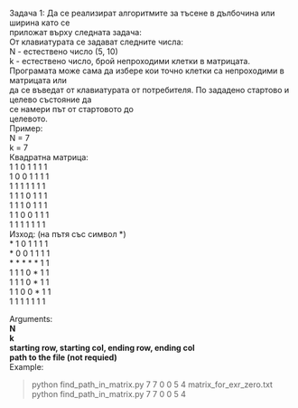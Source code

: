 Задача 1: Да се реализират алгоритмите за тъсене в дълбочина или ширина като се  
приложат върху следната задача:  
От клавиатурата се задават следните числа:  
N - естествено число (5, 10)  
k - естествено число, брой непроходими клетки в матрицата.  
Програмата може сама да избере кои точно клетки са непроходими в матрицата или  
да се въведат от клавиатурата от потребителя. По зададено стартово и целево състояние да  
се намери път от стартовото до  
целевото.  
Пример:  
N = 7  
k = 7  
Квадратна матрица:  
1 1 0 1 1 1 1  
1 0 0 1 1 1 1  
1 1 1 1 1 1 1  
1 1 1 0 1 1 1  
1 1 1 0 1 1 1  
1 1 0 0 1 1 1  
1 1 1 1 1 1 1  
Изход: (на пътя със символ *)  
\* 1 0 1 1 1 1  
\* 0 0 1 1 1 1  
\* \* \* \* \* 1 1  
1 1 1 0 * 1 1  
1 1 1 0 * 1 1  
1 1 0 0 * 1 1  
1 1 1 1 1 1 1  

Arguments:  
__N__    
__k__  
__starting row, starting col, ending row, ending col__  
__path to the file (not requied)__  
Example:  
> python find_path_in_matrix.py 7 7 0 0 5 4 matrix_for_exr_zero.txt  
> python find_path_in_matrix.py 7 7 0 0 5 4   
